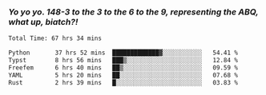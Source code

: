 ### ***Yo yo yo. 148-3 to the 3 to the 6 to the 9, representing the ABQ, what up, biatch?!***

<!--START_SECTION:waka-->

```txt
Total Time: 67 hrs 34 mins

Python       37 hrs 52 mins  █████████████▓░░░░░░░░░░░   54.41 %
Typst        8 hrs 56 mins   ███▒░░░░░░░░░░░░░░░░░░░░░   12.84 %
Freefem      6 hrs 40 mins   ██▒░░░░░░░░░░░░░░░░░░░░░░   09.59 %
YAML         5 hrs 20 mins   ██░░░░░░░░░░░░░░░░░░░░░░░   07.68 %
Rust         2 hrs 39 mins   █░░░░░░░░░░░░░░░░░░░░░░░░   03.83 %
```

<!--END_SECTION:waka-->

<!--
**AJMC2002/AJMC2002** is a ✨ _special_ ✨ repository because its `README.md` (this file) appears on your GitHub profile.

Here are some ideas to get you started:

- 🔭 I’m currently working on ...
- 🌱 I’m currently learning ...
- 👯 I’m looking to collaborate on ...
- 🤔 I’m looking for help with ...
- 💬 Ask me about ...
- 📫 How to reach me: ...
- 😄 Pronouns: ...
- ⚡ Fun fact: ...
-->
